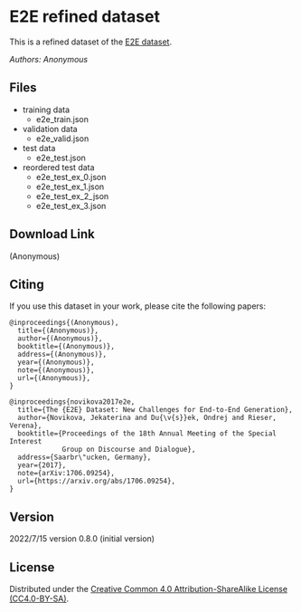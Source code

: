 # E2E refined dataset
This is a refined dataset of the [E2E dataset](https://github.com/tuetschek/e2e-dataset/releases/download/v1.0.0/e2e-dataset.zip).

_Authors: Anonymous_

## Files
- training data
  - e2e_train.json
- validation data
  - e2e_valid.json
- test data
  - e2e_test.json
- reordered test data
    - e2e_test_ex_0.json
    - e2e_test_ex_1.json
    - e2e_test_ex_2_json
    - e2e_test_ex_3.json

## Download Link
(Anonymous)

## Citing
If you use this dataset in your work, please cite the following papers:
```
@inproceedings{(Anonymous),
  title={(Anonymous)},
  author={(Anonymous)},
  booktitle={(Anonymous)},
  address={(Anonymous)},
  year={(Anonymous)},
  note={(Anonymous)},
  url={(Anonymous)},
}

@inproceedings{novikova2017e2e,
  title={The {E2E} Dataset: New Challenges for End-to-End Generation},
  author={Novikova, Jekaterina and Du{\v{s}}ek, Ondrej and Rieser, Verena},
  booktitle={Proceedings of the 18th Annual Meeting of the Special Interest 
             Group on Discourse and Dialogue},
  address={Saarbr\"ucken, Germany},
  year={2017},
  note={arXiv:1706.09254},
  url={https://arxiv.org/abs/1706.09254},
}
```

## Version
2022/7/15   version 0.8.0 (initial version)

## License
Distributed under the [Creative Common 4.0 Attribution-ShareAlike License (CC4.0-BY-SA)](https://creativecommons.org/licenses/by-sa/4.0/).
